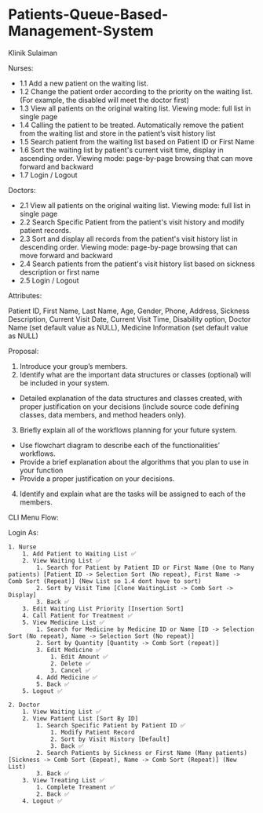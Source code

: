# Patients-Queue-Based-Management-System

Klinik Sulaiman

Nurses:
  - 1.1 Add a new patient on the waiting list.
  - 1.2 Change the patient order according to the priority on the waiting list. (For example, the disabled will meet the doctor first)
  - 1.3 View all patients on the original waiting list. Viewing mode: full list in single page
  - 1.4 Calling the patient to be treated. Automatically remove the patient from the waiting list and store in the patient’s visit history list
  - 1.5 Search patient from the waiting list based on Patient ID or First Name
  - 1.6 Sort the waiting list by patient's current visit time, display in ascending order. Viewing mode: page-by-page browsing that can move forward and backward
  - 1.7 Login / Logout

Doctors:
  - 2.1 View all patients on the original waiting list. Viewing mode: full list in single page
  - 2.2 Search Specific Patient from the patient's visit history and modify patient records.
  - 2.3 Sort and display all records from the patient's visit history list in descending order. Viewing mode: page-by-page browsing that can move forward and backward
  - 2.4 Search patients from the patient's visit history list based on sickness description or first name
  - 2.5 Login / Logout

Attributes:

Patient ID, First Name, Last Name, Age, Gender, Phone, Address, Sickness Description, Current Visit Date, Current Visit Time, Disability option, Doctor Name (set default value as NULL), Medicine Information (set default value as NULL)

Proposal:

  1. Introduce your group’s members.
  2. Identify what are the important data structures or classes (optional) will be included in your system.
  - Detailed explanation of the data structures and classes created, with proper justification on your decisions (include source code defining classes, data members, and method headers only).
  3. Briefly explain all of the workflows planning for your future system.
  - Use flowchart diagram to describe each of the functionalities’ workflows.
  - Provide a brief explanation about the algorithms that you plan to use in your function
  - Provide a proper justification on your decisions.
  4. Identify and explain what are the tasks will be assigned to each of the members.

CLI Menu Flow:

Login As:

	1. Nurse
		1. Add Patient to Waiting List ✅
		2. View Waiting List ✅
			1. Search for Patient by Patient ID or First Name (One to Many patients) [Patient ID -> Selection Sort (No repeat), First Name -> Comb Sort (Repeat)] (New List so 1.4 dont have to sort)
			2. Sort by Visit Time [Clone WaitingList -> Comb Sort -> Display]
			3. Back ✅
		3. Edit Waiting List Priority [Insertion Sort]
		4. Call Patient for Treatment ✅
		5. View Medicine List ✅
			1. Search for Medicine by Medicine ID or Name [ID -> Selection Sort (No repeat), Name -> Selection Sort (No repeat)]
			2. Sort by Quantity [Quantity -> Comb Sort (repeat)]
			3. Edit Medicine ✅
				1. Edit Amount ✅
				2. Delete ✅
				3. Cancel ✅
			4. Add Medicine ✅
			5. Back ✅
		5. Logout ✅

	2. Doctor
		1. View Waiting List ✅
		2. View Patient List [Sort By ID]
			1. Search Specific Patient by Patient ID ✅
				1. Modify Patient Record
				2. Sort by Visit History [Default]
				3. Back ✅
			2. Search Patients by Sickness or First Name (Many patients) [Sickness -> Comb Sort (Eepeat), Name -> Comb Sort (Repeat)] (New List)
			3. Back ✅
		3. View Treating List ✅
			1. Complete Treament ✅
			2. Back ✅
		4. Logout ✅
